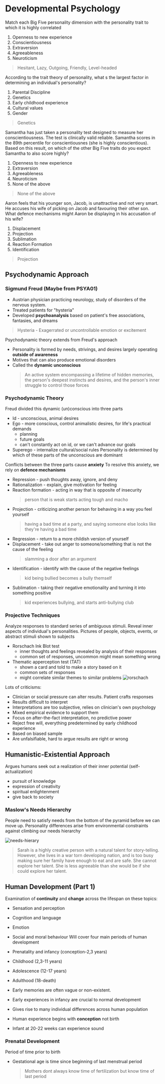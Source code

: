 # Developmental Psychology
Match each Big Five personality dimension with the personality trait to which it is highly correlated
1. Openness to new experience
2. Conscientiousness
3. Extraversion
4. Agreeableness
5. Neuroticism
> Hesitant, Lazy, Outgoing, Friendly, Level-headed

According to the trait theory of personality, what s the largest factor in determining an individual's personality?
1. Parental Discipline
2. Genetics
3. Early childhood experience
4. Cultural values
5. Gender
> Genetics

Samantha has just taken a personality test designed to measure her conscientiousness. The test is clinically valid
reliable. Samantha scores in the 89th percentile for conscientiousnes (she is highly conscientious). Based on
this result, on which of the other Big Five traits do you expect Samantha to also score highly?
1. Openness to new experience
2. Extraversion
3. Agreeableness
4. Neuroticism
5. None of the above
> None of the above

Aaron feels that his younger son, Jacob, is unattractive and not very smart. He accuses his wife of picking
on Jacob and favouring their other son. What defence mechanisms might Aaron be displaying in his accusation
of his wife?
1. Displacement
2. Projection
3. Sublimation
4. Reaction Formation
5. Identification
> Projection

## Psychodynamic Approach

### Sigmund Freud (Maybe from PSYA01)
* Austrian physician practicing neurology, study of disorders of the nervous system.
* Treated patients for "hysteria"
* Developed **psychoanalysis** based on patient's free associations, fantasies, and dreams
> Hysteria - Exagerrated or uncontrollable emotion or excitement

Psychodynamic theory extends from Freud's approach
* Personality is formed by needs, strivings, and desires largely operating **outside of awareness**
* Motives that can also produce emotional disorders
* Called the **dynamic unconscious**
    > An active system encompassing a lifetime of hidden memories, the person's deepest
    > instincts and desires, and the person's inner struggle to control those forces

### Psychodynamic Theory
Freud divided this dynamic (un)conscious into three parts
* Id - unconscious, animal desires
* Ego - more conscious, control animalistic desires, for life's practical demands
    * planning
    * future goals
    * can't constantly act on id, or we can't advance our goals
* Superego - internalize cultural/social rules
Personality is determined by which of these parts of the unconscious are dominant

Conflicts between the three parts cause **anxiety**
To resolve this anxiety, we rely on **defence mechanisms**
* Repression - push thoughts away, ignore, and deny
* Rationalization - explain, give motivation for feeling 
* Reaction formation - acting in way that is opposite of insecurity
    > person that is weak starts acting tough and macho
* Projection - criticizing another person for behaving in a way you feel yourself
    > having a bad time at a party, and saying someone else looks like they're having a bad time
* Regression - return to a more childish version of yourself
* Displacement - take out anger to someone/something that is not the cause of the feeling
    > slamming a door after an argument
* Identification - identify with the cause of the negative feelings
    > kid being bullied becomes a bully themself
* Sublimation - taking their negative emotionality and turning it into something positive
    > kid experiences bullying, and starts anti-bullying club

### Projective Techniques
Analyze responses to standard series of ambiguous stimuli. Reveal inner aspects of individual's personalities.
Pictures of people, objects, events, or abstract stimuli shown to subjects
* Rorschach Ink Blot test
    * inner thoughts and feelings revealed by analysis of their responses
    * common set of responses, uncommon might mean something wrong
* Thematic apperception test (TAT)
    * shown a card and told to make a story based on it
    * common sets of responses
    * might correlate similar themes to similar problems
![rorschach](./pictures/rorschach.png)

Lots of criticisms:
* Clinician or social pressure can alter results. Patient crafts responses
* Results difficult to interpret
* Interpretations are too subjective, relies on clinician's own psychology
* Mixed empirical evidence to support them
* Focus on after-the-fact interpretation, no predictive power
* Reject free will, everything predetermined by early childhood experience
* Based on biased sample
* Are unfalsifiable, hard to argue results are right or wrong

## Humanistic-Existential Approach
Argues humans seek out a realization of their inner potential
(self-actualization)
* pursuit of knowledge
* expression of creativity
* spiritual enlightenment
* give back to society

### Maslow's Needs Hierarchy
People need to satisfy needs from the bottom of the pyramid before we can move
up. Personality differences arise from environmental constraints against
climbing our needs hierarchy

![needs-hierary](./pictures/needs-hierarchy.png)

> Sarah is a highly creative person with a natural talent for story-telling. However, she lives in a war
> torn developing nation, and is too busy making sure her family have enough to eat and are safe. She
> cannot explore her talent. She is less agreeable than she would be if she could explore her talent.

## Human Development (Part 1)
Examination of **continuity** and **change** across the lifespan on these topics:
* Sensation and perception
* Cognition and language
* Emotion
* Social and moral behaviour
Will cover four main periods of human development
* Prenatality and infancy (conception-2,3 years)
* Childhood (2,3-11 years)
* Adolescence (12-17 years)
* Adulthood (18-death)

* Early memories are often vague or non-existent.
* Early experiences in infancy are crucial to normal development
* Gives rise to many individual differences across human population
* Human experience begins with **conception** not birth
* Infant at 20-22 weeks can experience sound 

### Prenatal Development
Period of time prior to birth
* Gestational age is time since beginning of last menstrual period
    > Mothers dont always know time of fertilization but know time of last period

